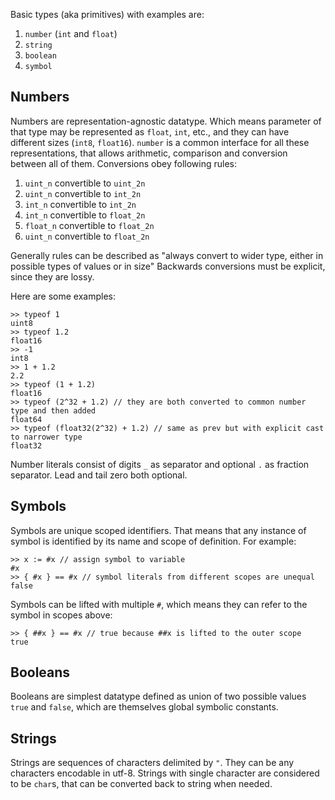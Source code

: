 Basic types (aka primitives) with examples are:
1. `number` (`int` and `float`)
1. `string`
1. `boolean`
1. `symbol`
## Numbers
Numbers are representation-agnostic datatype. Which means parameter of that type may be represented as `float`, `int`, etc., and they can have different sizes (`int8`, `float16`).
`number` is a common interface for all these representations, that allows arithmetic, comparison and conversion between all of them.
Conversions obey following rules:
1. `uint_n` convertible to `uint_2n`
1. `uint_n` convertible to `int_2n`
1. `int_n` convertible to `int_2n`
2. `int_n` convertible to `float_2n`
2. `float_n` convertible to `float_2n`
2. `uint_n` convertible to `float_2n`

Generally rules can be described as "always convert to wider type, either in possible types of values or in size"
Backwards conversions must be explicit, since they are lossy.

Here are some examples:
```
>> typeof 1
uint8
>> typeof 1.2
float16
>> -1
int8
>> 1 + 1.2
2.2
>> typeof (1 + 1.2)
float16
>> typeof (2^32 + 1.2) // they are both converted to common number type and then added
float64
>> typeof (float32(2^32) + 1.2) // same as prev but with explicit cast to narrower type
float32
```

Number literals consist of digits `_` as separator and optional `.` as fraction separator. Lead and tail zero both optional.
## Symbols
Symbols are unique scoped identifiers. That means that any instance of symbol is identified by its name and scope of definition. For example:

```
>> x := #x // assign symbol to variable
#x
>> { #x } == #x // symbol literals from different scopes are unequal
false
```

Symbols can be lifted with multiple `#`, which means they can refer to the symbol in scopes above:

```
>> { ##x } == #x // true because ##x is lifted to the outer scope
true
```
## Booleans
Booleans are simplest datatype defined as union of two possible values `true` and `false`, which are themselves global symbolic constants.

## Strings
Strings are sequences of characters delimited by `"`. They can be any characters encodable in utf-8. Strings with single character are considered to be `char`s, that can be converted back to string when needed.

   